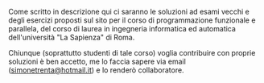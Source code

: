 Come scritto in descrizione qui ci saranno le soluzioni ad esami vecchi e degli esercizi proposti sul sito 
per il corso di programmazione funzionale e parallela, del corso di laurea 
in ingegneria informatica ed automatica dell'università "La Sapienza" di Roma.

Chiunque (soprattutto studenti di tale corso) voglia contribuire con proprie soluzioni
è ben accetto, me lo faccia sapere via email (simonetrenta@hotmail.it) e lo renderò collaboratore. 
